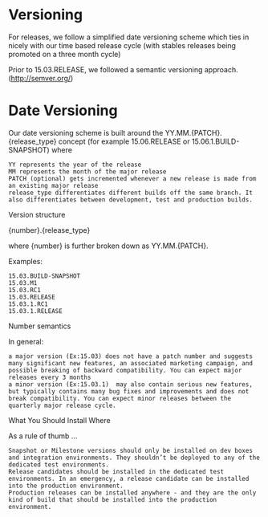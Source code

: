 Versioning
=====
For releases, we follow a simplified date versioning scheme which ties in nicely with our time based release cycle (with stables releases being promoted on a three month cycle)

Prior to 15.03.RELEASE, we followed a semantic versioning approach. (http://semver.org/)

Date Versioning
===================

Our date versioning scheme is built around the YY.MM.{PATCH}.{release_type} concept (for example 15.06.RELEASE or 15.06.1.BUILD-SNAPSHOT)  where

    YY represents the year of the release
    MM represents the month of the major release 
    PATCH (optional) gets incremented whenever a new release is made from an existing major release 
    release_type differentiates different builds off the same branch. It also differentiates between development, test and production builds.
    
Version structure

{number}.{release_type}

where {number} is further broken down as YY.MM.{PATCH}.

Examples:

    15.03.BUILD-SNAPSHOT
    15.03.M1
    15.03.RC1
    15.03.RELEASE
    15.03.1.RC1
    15.03.1.RELEASE

Number semantics

In general:

    a major version (Ex:15.03) does not have a patch number and suggests many significant new features, an associated marketing campaign, and possible breaking of backward compatibility. You can expect major releases every 3 months
    a minor version (Ex:15.03.1)  may also contain serious new features, but typically contains many bug fixes and improvements and does not break compatibility. You can expect minor releases between the quarterly major release cycle.

    
What You Should Install Where

As a rule of thumb …

    Snapshot or Milestone versions should only be installed on dev boxes and integration environments. They shouldn’t be deployed to any of the dedicated test environments.
    Release candidates should be installed in the dedicated test environments. In an emergency, a release candidate can be installed into the production environment.
    Production releases can be installed anywhere - and they are the only kind of build that should be installed into the production environment.

